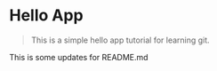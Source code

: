 # Hello App
> This is a simple hello app tutorial for learning git.

This is some updates for README.md